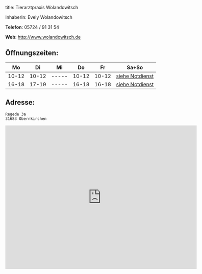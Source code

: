 title: Tierarztpraxis Wolandowitsch

Inhaberin: Evely Wolandowitsch

**Telefon**:   05724 / 91 31 54

**Web**: <http://www.wolandowitsch.de>


Öffnungszeiten:
---------------

|  Mo   |  Di   |  Mi   |  Do   |  Fr   |           Sa+So                      |
| ----- | ----- | ----- | ----- | ----- | ------------------------------------ |
| 10-12 | 10-12 | ----- | 10-12 | 10-12 | [siehe Notdienst](../notdienst.html) |
| 16-18 | 17-19 | ----- | 16-18 | 16-18 | [siehe Notdienst](../notdienst.html) |



Adresse:
---------

    Regede 3a
    31683 Obernkirchen

<iframe src="https://www.google.com/maps/embed?pb=!1m18!1m12!1m3!1d78105.7326532042!2d9.148202239951365!3d52.28325757124429!2m3!1f0!2f0!3f0!3m2!1i1024!2i768!4f13.1!3m3!1m2!1s0x47ba794b55806205%3A0xa5dfeb6e1dfadb5d!2sEvely+Wolandowitsch!5e0!3m2!1sde!2sde!4v1455278926313" width="600" height="450" frameborder="0" style="border:0" allowfullscreen></iframe>
